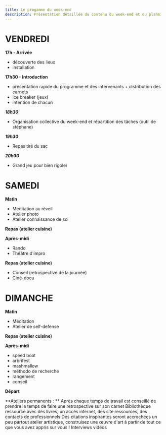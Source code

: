 ```yaml
---
title: Le progamme du week-end
description: Présentation détaillée du contenu du week-end et du planning
---
```


# VENDREDI   
**17h - Arrivée**
- découverte des lieux
- installation

**17h30 - Introduction** 
- présentation rapide du programme et des intervenants + distribution des carnets
- ice breaker (jeux)
- intention de chacun

***18h30***
- Organisation collective du week-end et répartition des tâches (outil de stéphane)

***19h30***
- Repas tiré du sac

***20h30***
- Grand jeu pour bien rigoler
  
# SAMEDI
**Matin**
- Méditation au réveil
- Atelier photo 
- Atelier connaissance de soi
  
**Repas (atelier cuisine)**

**Après-midi**
- Rando
- Théâtre d'impro

**Repas (atelier cuisine)**
- Conseil (retrospective de la journée)
- Ciné-docu
  
# DIMANCHE
**Matin**
- Méditation
- Atelier de self-defense
  
**Repas (atelier cuisine)**

**Après-midi**
- speed boat
- arbrifest
- mashmallow
- méthodo de recherche
- rangement
- conseil
  
**Départ**
  
**Ateliers permanents : **
Après chaque temps de travail est conseillé de prendre le temps de faire une retrospective sur son carnet
Bibliothèque ressource avec des livres, un accès internet, des site ressources, des contacts de professionnels
Des citations inspirantes seront accrochées un peu partout
atelier artistique, construisez une œuvre d'art à partir de tout ce que vous avez appris sur vous ! 
Interviews vidéos



